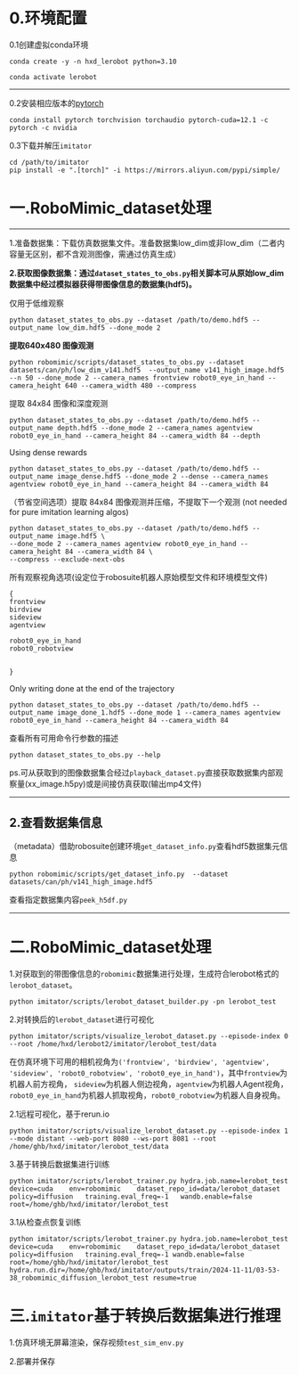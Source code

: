 # 0.环境配置

0.1创建虚拟conda环境

    conda create -y -n hxd_lerobot python=3.10

    conda activate lerobot

---

0.2安装相应版本的[pytorch](https://pytorch.org/)

    conda install pytorch torchvision torchaudio pytorch-cuda=12.1 -c pytorch -c nvidia

0.3下载并解压`imitator`  

    cd /path/to/imitator
    pip install -e ".[torch]" -i https://mirrors.aliyun.com/pypi/simple/

# 一.RoboMimic_dataset处理

___

1.准备数据集：下载仿真数据集文件。准备数据集low_dim或非low_dim（二者内容量无区别，都不含观测图像，需通过仿真生成）

**2.获取图像数据集：通过`dataset_states_to_obs.py`相关脚本可从原始low_dim数据集中经过模拟器获得带图像信息的数据集(hdf5)。**

仅用于低维观察

    python dataset_states_to_obs.py --dataset /path/to/demo.hdf5 --output_name low_dim.hdf5 --done_mode 2

**提取640x480 图像观测**

    python robomimic/scripts/dataset_states_to_obs.py --dataset datasets/can/ph/low_dim_v141.hdf5  --output_name v141_high_image.hdf5 --n 50 --done_mode 2 --camera_names frontview robot0_eye_in_hand --camera_height 640 --camera_width 480 --compress 

提取 84x84 图像和深度观测

    python dataset_states_to_obs.py --dataset /path/to/demo.hdf5 --output_name depth.hdf5 --done_mode 2 --camera_names agentview robot0_eye_in_hand --camera_height 84 --camera_width 84 --depth

Using dense rewards

    python dataset_states_to_obs.py --dataset /path/to/demo.hdf5 --output_name image_dense.hdf5 --done_mode 2 --dense --camera_names agentview robot0_eye_in_hand --camera_height 84 --camera_width 84

（节省空间选项）提取 84x84 图像观测并压缩，不提取下一个观测 (not needed for pure imitation learning algos)

    python dataset_states_to_obs.py --dataset /path/to/demo.hdf5 --output_name image.hdf5 \
    --done_mode 2 --camera_names agentview robot0_eye_in_hand --camera_height 84 --camera_width 84 \
    --compress --exclude-next-obs

所有观察视角选项(设定位于robosuite机器人原始模型文件和环境模型文件)

    {
    frontview
    birdview
    sideview
    agentview
    
    robot0_eye_in_hand
    robot0_robotview
    
    
    }

Only writing done at the end of the trajectory

    python dataset_states_to_obs.py --dataset /path/to/demo.hdf5 --output_name image_done_1.hdf5 --done_mode 1 --camera_names agentview robot0_eye_in_hand --camera_height 84 --camera_width 84

查看所有可用命令行参数的描述

    python dataset_states_to_obs.py --help

ps.可从获取到的图像数据集合经过`playback_dataset.py`直接获取数据集内部观察量(xx_image.h5py)或是间接仿真获取(输出mp4文件)

---

## 2.查看数据集信息

（metadata）借助robosuite创建环境` get_dataset_info.py `查看hdf5数据集元信息

    python robomimic/scripts/get_dataset_info.py  --dataset datasets/can/ph/v141_high_image.hdf5   

查看指定数据集内容`peek_h5df.py`

---

# 二.RoboMimic_dataset处理

1.对获取到的带图像信息的`robomimic`数据集进行处理，生成符合lerobot格式的`lerobot_dataset`。

    python imitator/scripts/lerobot_dataset_builder.py -pn lerobot_test

2.对转换后的`lerobot_dataset`进行可视化

    python imitator/scripts/visualize_lerobot_dataset.py --episode-index 0 --root /home/hxd/lerobot2/imitator/lerobot_test/data

在仿真环境下可用的相机视角为`('frontview', 'birdview', 'agentview', 'sideview', 'robot0_robotview', 'robot0_eye_in_hand')`，其中`frontview`为机器人前方视角，
`sideview`为机器人侧边视角，`agentview`为机器人Agent视角，`robot0_eye_in_hand`为机器人抓取视角，`robot0_robotview`为机器人自身视角。

2.1远程可视化，基于rerun.io

    python imitator/scripts/visualize_lerobot_dataset.py --episode-index 1 --mode distant --web-port 8080 --ws-port 8081 --root /home/ghb/hxd/imitator/lerobot_test/data

3.基于转换后数据集进行训练

    python imitator/scripts/lerobot_trainer.py hydra.job.name=lerobot_test    device=cuda    env=robomimic    dataset_repo_id=data/lerobot_dataset   policy=diffusion   training.eval_freq=-1   wandb.enable=false root=/home/ghb/hxd/imitator/lerobot_test 

3.1从检查点恢复训练

    python imitator/scripts/lerobot_trainer.py hydra.job.name=lerobot_test    device=cuda    env=robomimic    dataset_repo_id=data/lerobot_dataset   policy=diffusion   training.eval_freq=-1 wandb.enable=false root=/home/ghb/hxd/imitator/lerobot_test hydra.run.dir=/home/ghb/hxd/imitator/outputs/train/2024-11-11/03-53-38_robomimic_diffusion_lerobot_test resume=true

# 三.`imitator`基于转换后数据集进行推理

1.仿真环境无屏幕渲染，保存视频`test_sim_env.py`

2.部署并保存

